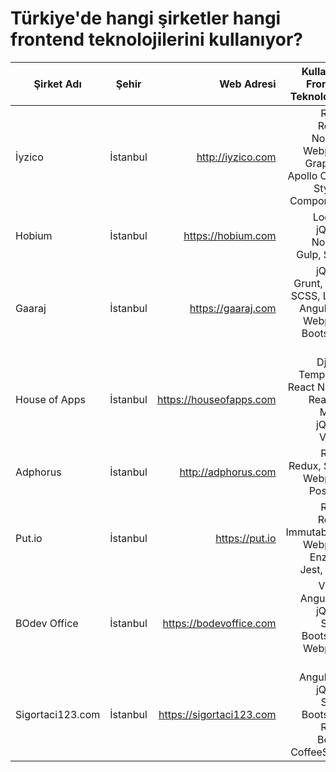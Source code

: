 # Türkiye'de hangi şirketler hangi frontend teknolojilerini kullanıyor?

| Şirket Adı        | Şehir            | Web Adresi           | Kullandığı Frontend Teknolojileri                                         |
| ------------------|:----------------:| --------------------:| -------------------------------------------------------------------------:|
| İyzico            | İstanbul         | http://iyzico.com    | React, Redux, Node.js, Webpack, GraphQL, Apollo Client, Styled-Components |
| Hobium            | İstanbul         | https://hobium.com   | Lodash, jQuery, Node.js, Gulp, SCSS                                       |
| Gaaraj            | İstanbul         | https://gaaraj.com   | jQuery, Grunt, Gulp, SCSS, LESS, AngularJS, Webpack, Bootstrap, Ionic     |
| House of Apps     | İstanbul         | https://houseofapps.com  | Django Templates, React Native, ReactJS, MobX, jQuery, VueJS |
| Adphorus            | İstanbul         | http://adphorus.com    | React, Redux, Saga, Webpack, PostCSS
| Put.io            | İstanbul         | https://put.io    | React, Redux, ImmutableJS, Webpack, Enzyme, Jest, LESS
| BOdev Office            | İstanbul         | https://bodevoffice.com   | Vue.js, Angular.js, jQuery, SCSS, Bootstrap, Webpack, Gulp
| Sigortaci123.com | İstanbul | https://sigortaci123.com | AngularJS, jQuery, SCSS, Bootstrap, React, Bower, CoffeeScript
